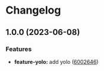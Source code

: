 # Changelog

## 1.0.0 (2023-06-08)


### Features

* **feature-yolo:** add yolo ([6002646](https://github.com/qwersteve07/test-nx/commit/600264647873926f63a960e5a803cbe183758270))
